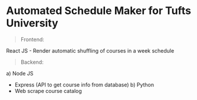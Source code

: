 # Automated Schedule Maker for Tufts University

> Frontend:

React JS - 
Render automatic shuffling of courses in a week schedule

> Backend:

a) Node JS
- Express (API to get course info from database)
b) Python
- Web scrape course catalog
